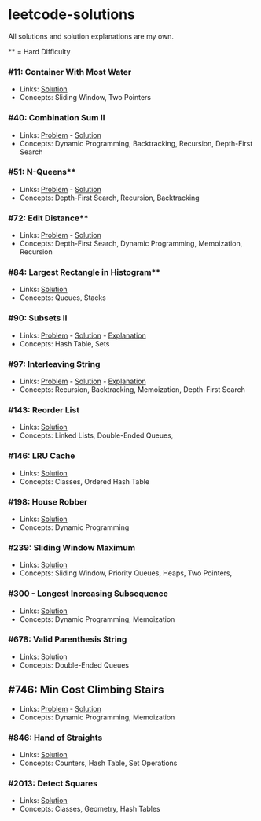 # leetcode-solutions

All solutions and solution explanations are my own.

** = Hard Difficulty

### #11: Container With Most Water
- Links: [Solution](0011_Container_With_Most_Water.py)
- Concepts: Sliding Window, Two Pointers


### #40: Combination Sum II
- Links: [Problem](https://leetcode.com/problems/combination-sum-ii) - [Solution](0040_Combination_Sum_II.py)
- Concepts: Dynamic Programming, Backtracking, Recursion, Depth-First Search


### #51: N-Queens**
- Links: [Problem](https://leetcode.com/problems/n-queens) - [Solution](0051_N_Queens.py)
- Concepts: Depth-First Search, Recursion, Backtracking


### #72: Edit Distance**
- Links: [Problem](https://leetcode.com/problems/edit-distance) - [Solution](0072_Edit_Distance.py)
- Concepts: Depth-First Search, Dynamic Programming, Memoization, Recursion


### #84: Largest Rectangle in Histogram**
- Links: [Solution](0084_Largest_Rectangle_in_Histogram.py)
- Concepts: Queues, Stacks


### #90: Subsets II
- Links: [Problem](https://leetcode.com/problems/subsets-ii) - [Solution](0090_Subsets_II.py) - [Explanation](https://leetcode.com/problems/subsets-ii/solutions/2840466)
- Concepts: Hash Table, Sets


### #97: Interleaving String
- Links: [Problem](https://leetcode.com/problems/interleaving-string) - [Solution](0097_Interleaving_String.py) - [Explanation](https://leetcode.com/problems/interleaving-string/solutions/2832703)
- Concepts: Recursion, Backtracking, Memoization, Depth-First Search


### #143: Reorder List
- Links: [Solution](0143_Reorder_List.py)
- Concepts: Linked Lists, Double-Ended Queues,


### #146: LRU Cache
- Links: [Solution](0146_LRU_Cache.py)
- Concepts: Classes, Ordered Hash Table


### #198: House Robber
- Links: [Solution](0198_House_Robber.py)
- Concepts: Dynamic Programming


### #239: Sliding Window Maximum
- Links: [Solution](0239_Sliding_Window_Maximum.py)
- Concepts: Sliding Window, Priority Queues, Heaps, Two Pointers,


### #300 - Longest Increasing Subsequence
- Links: [Solution](0300_Longest_Increasing_Subsequence.py)
- Concepts: Dynamic Programming, Memoization


### #678: Valid Parenthesis String
- Links: [Solution](0678_Valid_Parenthesis_String.py)
- Concepts: Double-Ended Queues


## #746: Min Cost Climbing Stairs
- Links: [Problem](https://leetcode.com/problems/min-cost-climbing-stairs) - [Solution](0746_Min_Cost_Climbing_Stairs.py)
- Concepts: Dynamic Programming, Memoization

### #846: Hand of Straights
- Links: [Solution](0846_Hand_of_Straights.py)
- Concepts: Counters, Hash Table, Set Operations


### #2013: Detect Squares
- Links: [Solution](2013_Detect_Squares.py)
- Concepts: Classes, Geometry, Hash Tables

